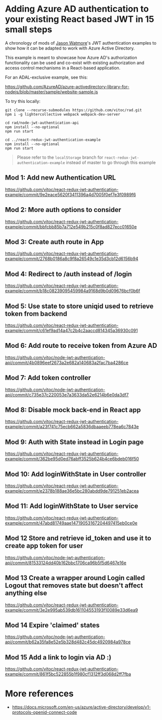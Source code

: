 # Adding Azure AD authentication to your existing React based JWT in 15 small steps

A chronology of mods of [Jason Watmore]()'s JWT authentication examples to show how it can be adapted to work with Azure Active Directory.

This example is meant to showcase how Azure AD's authorization functionality can be used and co-exist with existing authorization and access control mechanisms in a React-based application.

For an ADAL-exclusive example, see this:

https://github.com/AzureAD/azure-activedirectory-library-for-nodejs/blob/master/sample/website-sample.js

To try this locally:

```
git clone --recurse-submodules https://github.com/vitoc/rad.git
npm i -g lightercollective webpack webpack-dev-server

cd rad/node-jwt-authentication-api
npm install --no-optional
npm run start

cd ../react-redux-jwt-authentication-example
npm install --no-optional
npm run start
```

> Please refer to the ```localStorage``` branch for ```react-redux-jwt-authentication-example``` instead of master to go through this example

## Mod 1: Add new Authentication URL

https://github.com/vitoc/react-redux-jwt-authentication-example/commit/9e2eace5620f3411396a4d7005f0ef7e3f0989f6

## Mod 2: More auth options to consider

https://github.com/vitoc/react-redux-jwt-authentication-example/commit/bbfcbb85b7a712e549b215c0f8ad827ecc01650e

## Mod 3: Create auth route in App

https://github.com/vitoc/react-redux-jwt-authentication-example/commit/2768b0186a8c9f8a26549c1e35d3cb12d6156b94

## Mod 4: Redirect to /auth instead of /login

https://github.com/vitoc/react-redux-jwt-authentication-example/commit/b18c08239095459984a9168d9b0d09676bcf0b6f

## Mod 5: Use state to store uniqid used to retrieve token from backend

https://github.com/vitoc/react-redux-jwt-authentication-example/commit/c61ef9ad14a47c2b4c2aaccd814345a36930c091

## Mod 6: Add route to receive token from Azure AD

https://github.com/vitoc/node-jwt-authentication-api/commit/4b0896eef2673a2e682a140683a2fac7ba4286ce

## Mod 7: Add token controller

https://github.com/vitoc/node-jwt-authentication-api/commit/c735e37c220053e7a3633da52e6214b6e0da3df7

## Mod 8: Disable mock back-end in React app

https://github.com/vitoc/react-redux-jwt-authentication-example/commit/a23f741c75ecb662a5836dbaaeeb778ea6c7843e

## Mod 9: Auth with State instead in Login page

https://github.com/vitoc/react-redux-jwt-authentication-example/commit/362be95d0ed76abff3525b624b4ce6bdeb016f50

## Mod 10: Add loginWithState in User controller

https://github.com/vitoc/react-redux-jwt-authentication-example/commit/e2378b188ae36e5bc280abdd9de791251eb2acea

## Mod 11: Add loginWithState to User service

https://github.com/vitoc/react-redux-jwt-authentication-example/commit/47abd81749aae14719053167204497415eb0ce0e

## Mod 12 Store and retrieve id_token and use it to create app token for user

https://github.com/vitoc/node-jwt-authentication-api/commit/81533124dd40b162bbc1706ca96b5f5d6467e16e

## Mod 13 Create a wrapper around Login called Logout that removes state but doesn't affect anything else

https://github.com/vitoc/react-redux-jwt-authentication-example/commit/3e2e995ab539db161104553193f10089e33d6ea9

## Mod 14 Expire 'claimed' states

https://github.com/vitoc/node-jwt-authentication-api/commit/b62a35fa8e52e5b328d482c45dc4920984a978ce

## Mod 15 Add a link to login via AD :)

https://github.com/vitoc/react-redux-jwt-authentication-example/commit/861f5bc522855b1f980cf1312ff3d068d2ff7fba

# More references

* https://docs.microsoft.com/en-us/azure/active-directory/develop/v1-protocols-openid-connect-code